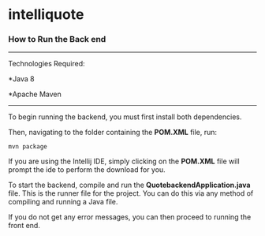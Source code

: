 # intelliquote

### How to Run the Back end
---
Technologies Required:

*Java 8

*Apache Maven

---
To begin running the backend, you must first install both dependencies.  

Then, navigating to the folder containing the **POM.XML** file, run:

```
mvn package
```

If you are using the Intellij IDE, simply clicking on the **POM.XML** file will prompt the ide to perform the download for you.

To start the backend, compile and run the **QuotebackendApplication.java** file.  This is the runner file for the project.  You can do this via any method of compiling and running a Java file.

If you do not get any error messages, you can then proceed to running the front end.
